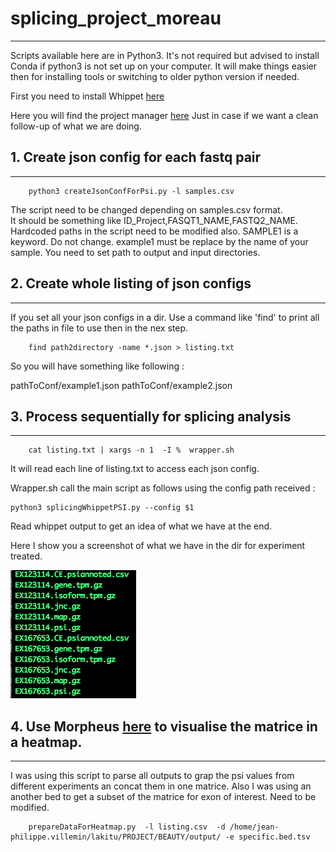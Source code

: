 # splicing_project_moreau

---

Scripts available here are in Python3.
It's not required but advised to install Conda if python3 is not set up on your computer.
It will make things easier then for installing tools or switching to older python version if needed.

First you need to install Whippet [here](https://github.com/timbitz/Whippet.jl)  

Here you will find the project manager [here](https://trello.com/b/XFuccCgE/splicingprojectcolab)
Just in case if we want a clean follow-up of what we are doing.

## 1. Create json config for each fastq pair

---

```shell
    python3 createJsonConfForPsi.py -l samples.csv 
```

The script need to be changed depending on samples.csv format.  
It should be something like ID_Project,FASQT1_NAME,FASTQ2_NAME.
Hardcoded paths in the script need to be modified also.
SAMPLE1 is a keyword. Do not change.
example1 must be replace by the name of your sample.
You need to set path to output and input directories.

## 2. Create whole listing of json configs

---

If you set all your json configs in a dir. Use a command like 'find' to print all the paths in file to use then in the nex step.

```shell
	find path2directory -name *.json > listing.txt
```

So you will have something like following : 

pathToConf/example1.json
pathToConf/example2.json

## 3. Process sequentially for splicing analysis

---
```shell
	cat listing.txt | xargs -n 1  -I %  wrapper.sh 
```

It will read each line of listing.txt to access each json config.

Wrapper.sh call the main script as follows using the config path received :

```shell
python3 splicingWhippetPSI.py --config $1
```

Read whippet output to get an idea of what we have at the end.

Here I show you a screenshot of what we have in the dir for experiment treated.

![alt text](https://github.com/LucoLab/splicing_project_moreau/blob/master/img/main_output.png "Outputs")


## 4. Use Morpheus [here](https://software.broadinstitute.org/morpheus/) to visualise the matrice in a heatmap.

---

I was using this script to parse all outputs to grap the psi values from different experiments an concat them in one matrice. 
Also I was using an another bed to get a subset of the matrice for exon of interest.
Need to be modified.

```shell
    prepareDataForHeatmap.py  -l listing.csv  -d /home/jean-philippe.villemin/lakitu/PROJECT/BEAUTY/output/ -e specific.bed.tsv
```
